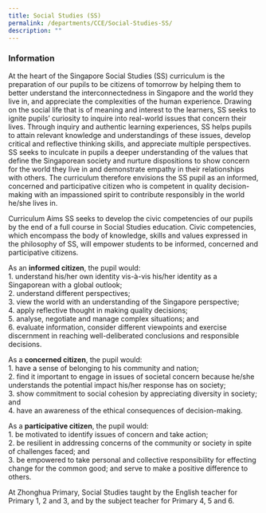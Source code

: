 ```yaml
---
title: Social Studies (SS)
permalink: /departments/CCE/Social-Studies-SS/
description: ""
---
```

### **Information**
At the heart of the Singapore Social Studies (SS) curriculum is the preparation of our pupils to be citizens of tomorrow by helping them to better understand the interconnectedness in Singapore and the world they live in, and appreciate the complexities of the human experience. Drawing on the social life that is of meaning and interest to the learners, SS seeks to ignite pupils’ curiosity to inquire into real-world issues that concern their lives. Through inquiry and authentic learning experiences, SS helps pupils to attain relevant knowledge and understandings of these issues, develop critical and reflective thinking skills, and appreciate multiple perspectives. SS seeks to inculcate in pupils a deeper understanding of the values that define the Singaporean society and nurture dispositions to show concern for the world they live in and demonstrate empathy in their relationships with others. The curriculum therefore envisions the SS pupil as an informed, concerned and participative citizen who is competent in quality decision-making with an impassioned spirit to contribute responsibly in the world he/she lives in.

Curriculum Aims SS seeks to develop the civic competencies of our pupils by the end of a full course in Social Studies education. Civic competencies, which encompass the body of knowledge, skills and values expressed in the philosophy of SS, will empower students to be informed, concerned and participative citizens.

As an **informed citizen**, the pupil would:
<br>1.  understand his/her own identity vis-à-vis his/her identity as a Singaporean with a global outlook;
<br>2.  understand different perspectives;
<br>3.  view the world with an understanding of the Singapore perspective;
<br>4.  apply reflective thought in making quality decisions;
<br>5.  analyse, negotiate and manage complex situations; and
<br>6.  evaluate information, consider different viewpoints and exercise discernment in reaching well-deliberated conclusions and responsible decisions.

As a **concerned citizen**, the pupil would:
<br>1.  have a sense of belonging to his community and nation;
<br>2.  find it important to engage in issues of societal concern because he/she understands the potential impact his/her response has on society;
<br>3.  show commitment to social cohesion by appreciating diversity in society; and
<br>4.  have an awareness of the ethical consequences of decision-making.

As a **participative citizen**, the pupil would:
<br>1.  be motivated to identify issues of concern and take action;
<br>2.  be resilient in addressing concerns of the community or society in spite of challenges faced; and
<br>3.  be empowered to take personal and collective responsibility for effecting change for the common good; and serve to make a positive difference to others.

At Zhonghua Primary, Social Studies taught by the English teacher for Primary 1, 2 and 3, and by the subject teacher for Primary 4, 5 and 6.